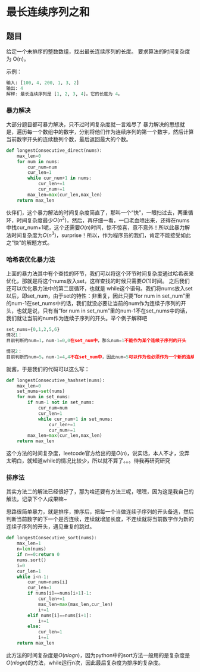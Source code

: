 # 最长连续序列之和

## 题目

给定一个未排序的整数数组，找出最长连续序列的长度。
要求算法的时间复杂度为 O(n)。

示例：

```python
输入: [100, 4, 200, 1, 3, 2]
输出: 4
解释: 最长连续序列是 [1, 2, 3, 4]。它的长度为 4。
```

### 暴力解决

大部分题目都可暴力解决，只不过时间复杂度就一言难尽了
暴力解决的思想就是，遍历每一个数组中的数字，分别将他们作为连续序列的第一个数字，然后计算当前数字开头的连续数列个数，最后返回最大的个数。

```python
def longestConsecutive_direct(nums):
    max_len=0
    for num in nums:
        cur_num=num
        cur_len=1
        while cur_num+1 in nums:
            cur_len+=1
            cur_num+=1
        max_len=max(cur_len,max_len)
    return max_len
```

伙伴们，这个暴力解法的时间复杂度简直了，那叫一个“快”，一眼扫过去，两重循环，时间复杂度最少$O(n^2)$，然后，再仔细一看，一口老血喷出来，还得在nums中找cur_num+1呢，这个还需要$O(n)$时间，惊不惊喜，意不意外！所以此暴力解法时间复杂度为$O(n^3)$，surprise！所以，作为程序员的我们，肯定不能接受如此之“快”的解题方式。

### 哈希表优化暴力法

上面的暴力法其中有个查找的环节，我们可以将这个环节时间复杂度通过哈希表来优化，那就是将这个nums放入set，这样查找的时候只需要$O(1)$时间。
之后我们还可以优化暴力法中的第二层循环，也就是 while这个语句。我们将nums放入set以后，即set_num，由于set的特性：非重复，因此只要“for num in set_num”里的num-1在set_nums中的话，我们就没必要让当前的num作为连续子序列的开头，也就是说，只有当“for num in set_num”里的num-1不在set_nums中的话，我们就让当前的num作为连续子序列的开头。举个例子解释吧

```python
set_nums={0,1,2,5,6}
情况1：
目前判断的num=1，num-1=0,0在set_num中，那么num=1不能作为某个连续子序列的开头

情况2：
目前判断的num=5，num-1=4,4不在set_num中，因此num=5可以作为也必须作为一个新的连续子序列的开头

```

就酱，于是我们的代码可以这么写：

```python
def longestConsecutive_hashset(nums):
    max_len=0
    set_nums=set(nums)
    for num in set_nums:
        if num-1 not in set_nums:
            cur_num=num
            cur_len=1
            while cur_num+1 in set_nums:
                cur_len+=1
                cur_num+=1
        max_len=max(cur_len,max_len)
    return max_len
```

这个方法的时间复杂度，leetcode官方给出的是$O(n)$，说实话，本人不才，没弄太明白，就知道while的情况比较少，所以就不算了。。。待我再研究研究

### 排序法

其实方法二的解法已经很好了，那为啥还要有方法三呢，嘿嘿，因为这是我自己的解法，记录下个人成果嘛~

思路很简单暴力，就是排序，排序后，把每一个当做连续子序列的开头备选，然后判断当前数字的下一个是否连续，连续就增加长度，不连续就将当前数字作为新的连续子序列的开头，遇见重复的跳过。

```python
def longestConsecutive_sort(nums):
    max_len=1
    n=len(nums)
    if n==0:return 0
    nums.sort()
    i=0
    cur_len=1
    while i<n-1:
        cur_num=nums[i]
        cur_len=1
        if nums[i]==nums[i+1]-1:
            cur_len+=1
            max_len=max(max_len,cur_len)
            i+=1
        elif nums[i]==nums[i+1]:
            i+=1
        else:
            cur_len=1
            i+=1
    return max_len
```

此方法的时间复杂度是$O(nlogn)$，因为python中的sort方法一般用的是复杂度是$O(nlogn)$的方法，while运行n次，因此最后复杂度为排序的复杂度。
